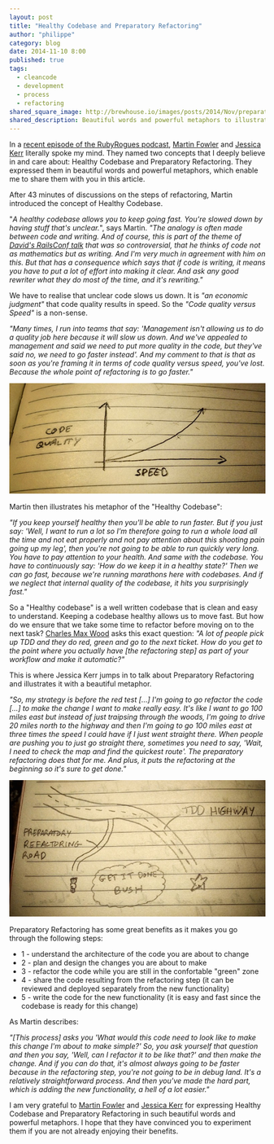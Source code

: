 ```yaml
---
layout: post
title: "Healthy Codebase and Preparatory Refactoring"
author: "philippe"
category: blog
date: 2014-11-10 8:00
published: true
tags:
  - cleancode
  - development
  - process
  - refactoring
shared_square_image: http://brewhouse.io/images/posts/2014/Nov/preparatory-refactoring-square.jpg
shared_description: Beautiful words and powerful metaphors to illustrate that keeping a Healthy Codebase and doing Prepartory Refactoring speed up development.
---
```


In a [recent episode of the RubyRogues podcast](http://devchat.tv/ruby-rogues/178-rr-book-club-refactoring-ruby-with-martin-fowler), [Martin Fowler](http://martinfowler.com) and [Jessica Kerr](https://twitter.com/jessitron) literally spoke my mind. They named two concepts that I deeply believe in and care about: Healthy Codebase and Preparatory Refactoring. They expressed them in beautiful words and powerful metaphors, which enable me to share them with you in this article.

<!-- break -->

After 43 minutes of discussions on the steps of refactoring, Martin introduced the concept of Healthy Codebase.

"*A healthy codebase allows you to keep going fast. You're slowed down by having stuff that's unclear.*", says Martin. *"The analogy is often made between code and writing. And of course, this is part of the theme of [David's RailsConf talk](http://www.confreaks.com/videos/3315-railsconf-keynote-writing-software) that was so controversial, that he thinks of code not as mathematics but as writing. And I'm very much in agreement with him on this. But that has a consequence which says that if code is writing, it means you have to put a lot of effort into making it clear. And ask any good rewriter what they do most of the time, and it's rewriting."*

We have to realise that unclear code slows us down. It is *"an economic judgment"* that code quality results in speed. So the *"Code quality versus Speed"* is a non-sense.

*"Many times, I run into teams that say: 'Management isn't allowing us to do a quality job here because it will slow us down. And we've appealed to management and said we need to put more quality in the code, but they've said no, we need to go faster instead'. And my comment to that is that as soon as you're framing it in terms of code quality versus speed, you've lost. Because the whole point of refactoring is to go faster."*

![Speed goes with code quality](/images/posts/2014/Nov/code-quality-speed-chart.jpg)

Martin then illustrates his metaphor of the "Healthy Codebase":

*"If you keep yourself healthy then you'll be able to run faster. But if you just say: 'Well, I want to run a lot so I'm therefore going to run a whole load all the time and not eat properly and not pay attention about this shooting pain going up my leg', then you're not going to be able to run quickly very long. You have to pay attention to your health. And same with the codebase. You have to continuously say: 'How do we keep it in a healthy state?' Then we can go fast, because we're running marathons here with codebases. And if we neglect that internal quality of the codebase, it hits you surprisingly fast."*

So a "Healthy codebase" is a well written codebase that is clean and easy to understand. Keeping a codebase healthy allows us to move fast. But how do we ensure that we take some time to refactor before moving on to the next task? [Charles Max Wood](https://twitter.com/cmaxw) asks this exact question: *"A lot of people pick up TDD and they do red, green and go to the next ticket. How do you get to the point where you actually have [the refactoring step] as part of your workflow and make it automatic?"*

This is where Jessica Kerr jumps in to talk about Preparatory Refactoring and illustrates it with a beautiful metaphor.

*"So, my strategy is before the red test […] I'm going to go refactor the code […] to make the change I want to make really easy. It's like I want to go 100 miles east but instead of just traipsing through the woods, I'm going to drive 20 miles north to the highway and then I'm going to go 100 miles east at three times the speed I could have if I just went straight there. When people are pushing you to just go straight there, sometimes you need to say, 'Wait, I need to check the map and find the quickest route'. The preparatory refactoring does that for me. And plus, it puts the refactoring at the beginning so it's sure to get done."*

![Look at the map](/images/posts/2014/Nov/preparatory-refactoring-map.jpg)

Preparatory Refactoring has some great benefits as it makes you go through the following steps:

* 1 - understand the architecture of the code you are about to change
* 2 - plan and design the changes you are about to make
* 3 - refactor the code while you are still in the confortable "green" zone
* 4 - share the code resulting from the refactoring step (it can be reviewed and deployed separately from the new functionality)
* 5 - write the code for the new functionality (it is easy and fast since the codebase is ready for this change)

As Martin describes:

*"[This process] asks you 'What would this code need to look like to make this change I'm about to make simple?' So, you ask yourself that question and then you say, 'Well, can I refactor it to be like that?' and then make the change. And if you can do that, it's almost always going to be faster because in the refactoring step, you're not going to be in debug land. It's a relatively straightforward process. And then you've made the hard part, which is adding the new functionality, a hell of a lot easier."*

I am very grateful to [Martin Fowler](http://martinfowler.com) and [Jessica Kerr](https://twitter.com/jessitron) for expressing Healthy Codebase and Preparatory Refactoring in such beautiful words and powerful metaphors. I hope that they have convinced you to experiment them if you are not already enjoying their benefits.
